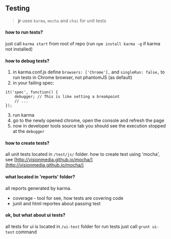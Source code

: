 Testing
-

> **jr** uses `karma`, `mocha` and `chai` for unit tests

#### how to run tests?

just call `karma start` from root of repo (run `npm install karma -g` if karma not installed)

#### how to debug tests?

1. in karma.conf.js define `browsers: ['Chrome'],` and `singleRun: false,` to run tests in Chrome browser, not phantomJS (as default)
2. in your failing spec:
```
it('spec', function() {
    debugger; // This is like setting a breakpoint
    // ...
});
```
3. run karma
4. go to the newly opened chrome, open the console and refresh the page
5. now in developer tools source tab you should see the execution stopped at the `debugger`

#### how to create tests?

all unit tests located in `/test/js/` folder. how to create test using 'mocha', see [http://visionmedia.github.io/mocha/](http://visionmedia.github.io/mocha/)

#### what located in 'reports' folder?
all reports generated by karma.

 * coverage - tool for see, how tests are covering code
 * junit and html reportes about passing test

#### ok, but what about ui tests?

all tests for ui is located in `/ui-test` folder
for run tests just call `grunt ui-test` command


